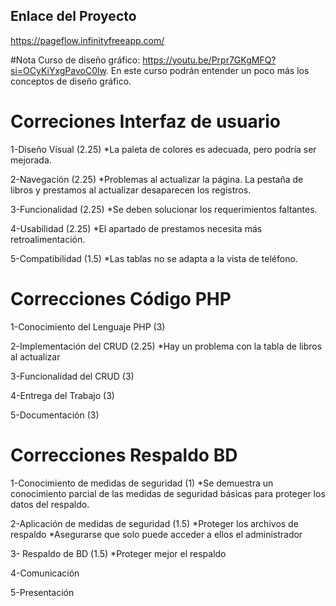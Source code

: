 ## Enlace del Proyecto
https://pageflow.infinityfreeapp.com/

#Nota
Curso de diseño gráfico: https://youtu.be/Prpr7GKgMFQ?si=OCyKiYxgPavoC0lw. En este curso podrán entender un poco más los conceptos de diseño gráfico. 


# Correciones Interfaz de usuario
1-Diseño Visual (2.25) *La paleta de colores es adecuada, pero podría ser mejorada.

2-Navegación (2.25) 
*Problemas al actualizar la página. La pestaña de libros y prestamos al actualizar desaparecen los registros. 

3-Funcionalidad (2.25) *Se deben solucionar los requerimientos faltantes.

4-Usabilidad (2.25) *El apartado de prestamos necesita más retroalimentación.

5-Compatibilidad (1.5) *Las tablas no se adapta a la vista de teléfono. 

# Correcciones Código PHP

1-Conocimiento del Lenguaje PHP (3)

2-Implementación del CRUD (2.25) *Hay un problema con la tabla de libros al actualizar 

3-Funcionalidad del CRUD (3)

4-Entrega del Trabajo (3)

5-Documentación (3)

# Correcciones Respaldo BD

1-Conocimiento de medidas de seguridad (1)
*Se demuestra un conocimiento parcial de las medidas de seguridad básicas para proteger los datos del respaldo.

2-Aplicación de medidas de seguridad (1.5)
*Proteger los archivos de respaldo
*Asegurarse que solo puede acceder a ellos el administrador

3- Respaldo de  BD (1.5)
*Proteger mejor el respaldo

4-Comunicación 

5-Presentación




